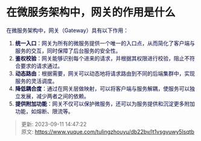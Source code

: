 # 在微服务架构中，网关的作用是什么

<font style="color:rgb(5, 7, 59);background-color:rgb(253, 253, 254);">在微服务架构中，网关（Gateway）具有以下作用：</font>

1. **<font style="color:rgb(5, 7, 59);background-color:rgb(253, 253, 254);">统一入口</font>**<font style="color:rgb(5, 7, 59);background-color:rgb(253, 253, 254);">：网关为所有的微服务提供一个唯一的入口点，从而简化了客户端与服务的交互，同时保障了后台服务的安全性。</font>
2. **<font style="color:rgb(5, 7, 59);background-color:rgb(253, 253, 254);">鉴权校验</font>**<font style="color:rgb(5, 7, 59);background-color:rgb(253, 253, 254);">：网关能够识别每个进来的请求，并根据其权限进行校验，阻止不符合要求的请求通过。</font>
3. **<font style="color:rgb(5, 7, 59);background-color:rgb(253, 253, 254);">动态路由</font>**<font style="color:rgb(5, 7, 59);background-color:rgb(253, 253, 254);">：根据需要，网关可以动态地将请求路由到不同的后端集群中，实现服务的灵活调度。</font>
4. **<font style="color:rgb(5, 7, 59);background-color:rgb(253, 253, 254);">降低耦合度</font>**<font style="color:rgb(5, 7, 59);background-color:rgb(253, 253, 254);">：通过在网关层做映射，可以将客户端与服务解耦，使服务可以独立发展，减少两者之间的依赖。</font>
5. **<font style="color:rgb(5, 7, 59);background-color:rgb(253, 253, 254);">提供附加功能</font>**<font style="color:rgb(5, 7, 59);background-color:rgb(253, 253, 254);">：网关不仅可以保护微服务，还可以为服务提供和沉淀更多附加功能，如熔断、限流等。</font>



> 更新: 2023-09-11 14:47:22  
> 原文: <https://www.yuque.com/tulingzhouyu/db22bv/lt1vsgvuwy5lsqtb>